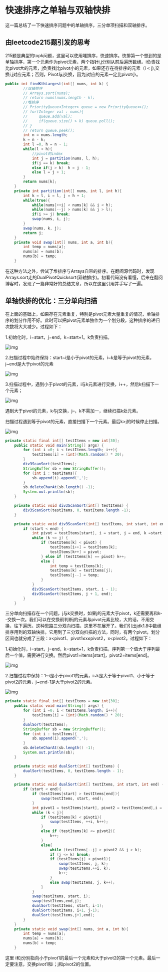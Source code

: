 # 快速排序之单轴与双轴快排

这一篇总结了一下快速排序问题中的单轴排序，三分单项扫描和双轴排序。

## 由leetcode215题引发的思考

215题是典型的topk问题，这里可以使用堆排序，快速排序。快排第一个想到的是单轴排序，第一个元素作为pivot元素，两个指针i,j分别从前后遍历数组。i负责找比pivot大的元素，j负责找比pivot小的元素，如果还存在待排序的元素（i < j),交换i,j对应元素；否则，Pivot与j交换，因为j对应的元素一定比pivot小。

```java
public int findKthLargest(int[] nums, int k) {
        //双轴排序
        // Arrays.sort(nums);
        // return nums[nums.length - k];
        //堆排序
        // PriorityQueue<Integer> queue = new PriorityQueue<>();
        // for(Integer val : nums){
        //     queue.add(val);
        //     if(queue.size() > k) queue.poll();
        // }
        // return queue.peek();
        int n = nums.length;
        k = n - k;
        int l =0, h = n - 1;
        while(l < h){
            //pivot的index
            int j = partition(nums, l, h);
            if(j == k) break;
            else if(j > k)  h = j - 1;
            else l = j + 1;
        }
        return nums[k];
    }
    private int partition(int[] nums, int l, int h){
        int k = l, i = l, j = h + 1;
        while(true){
            while(nums[++i] < nums[k] && i < h);
            while(nums[--j] > nums[k] && j > l);
            if(i >= j) break;
            swap(nums, i, j);
        }
        swap(nums, k, j);
        return j;
    }
    private void swap(int[] nums, int a, int b){
        int temp = nums[a];
        nums[a] = nums[b];
        nums[b] = temp;
    }
```

在这种方法之外，尝试了堆排序与Arrays自带的排序。在翻阅源代码时，发现Arrays.sort走的DualPivotQuicksort(双轴排序)。初看代码没有看懂，后来在翻阅博客时，发现了一篇非常好的总结文章，所以在这里引用并手写了一遍。

[1]: https://blog.csdn.net/Holmofy/article/details/71168530	"单轴快排（SinglePivotQuickSort）和双轴快排（DualPivotQuickSort）及其JAVA实现"



## 单轴快排的优化：三分单向扫描

在上面的基础上，如果存在元素重复，特别是pivot元素大量重复的情况，单轴排序的划分作用不好。此时可以把pivot元素单独作为一个划分段，这种排序的递归次数将大大减少。过程如下：

1.初始化时，i=start，j=end，k=start+1。k负责扫描。

![img](https://github.com/solo941/algorithms/blob/master/leetcode/pics/sort1.png)

2.扫描过程中始终保持：start~i是小于pivot的元素，i~k是等于pivot的元素，j~end是大于pivot的元素

![img](https://github.com/solo941/algorithms/blob/master/leetcode/pics/sort2.png)

3.扫描过程中，遇到小于pivot的元素，i与k元素进行交换，i++，然后k扫描下一个元素；

![img](https://github.com/solo941/algorithms/blob/master/leetcode/pics/sort3.png)

遇到大于pivot的元素，k与j交换，j–，k不需加一，继续扫描k处元素。

扫描过程遇到等于pivot的元素，直接扫描下一个元素。最后k>j的时候停止扫描。

![img](https://github.com/solo941/algorithms/blob/master/leetcode/pics/sort4.png)

```java
private static final int[] testItems = new int[30];
    public static void main(String[] args) {
        for (int i =0; i < testItems.length; i++){
            testItems[i] = (int)(Math.random() * 20);
        }
        div3ScanSort(testItems);
        StringBuffer sb = new StringBuffer();
        for (int i : testItems){
            sb.append(i).append(',');
        }
        sb.deleteCharAt(sb.length() -1);
        System.out.println(sb);
    }

    private static void div3ScanSort(int[] testItems) {
        div3ScanSort(testItems, 0, testItems.length -1);
    }

    private static void div3ScanSort(int[] testItems, int start, int end) {
        if (start < end) {
            int pivot = testItems[start], i = start, j = end, k =start + 1;
            while (k <= j) {
                if (testItems[k] < pivot) {
                    testItems[i++] = testItems[k];
                    testItems[k++] = pivot;
                } else if (testItems[k] == pivot) k++;
                else {
                    int temp = testItems[k];
                    testItems[k] = testItems[j];
                    testItems[j--] = temp;
                }
            }
            div3ScanSort(testItems, start, i - 1);
            div3ScanSort(testItems, j + 1, end);
        }
    }
```

三分单向扫描存在一个问题，j与k交换时，如果j的元素大于pivot，k还需要再和k--交换一次。我们可以在交换前判断j的元素与pivot元素比较，大的话，不用交换，往下遍历。这种思路三分双向扫描，这里不在展开了。我们引出jdk1.8中数组排序用到的双轴快排。它用到了三分双向扫描的方法，同时，有两个pivot，划分区间也就分成了三段：x<pivot1、pivot1≤x≤pivot2，x<pivot2。过程如下：

1.初始化时，i=start，j=end，k=start+1，k负责扫描。序列第一个值大于序列最后一个值，需要进行交换。然后pivot1=items[start]，pivot2=items[end]。

![img](https://github.com/solo941/algorithms/blob/master/leetcode/pics/sort5.png)

2.扫描过程中保持：1~i是小于pivot1的元素，i~k是大于等于pivot1、小于等于pivot2的元素，j~end-1是大于pivot2的元素。

![img](https://github.com/solo941/algorithms/blob/master/leetcode/pics/sort6.png)

```java
private static final int[] testItems = new int[30];
    public static void main(String[] args) {
        for (int i =0; i < testItems.length; i++){
            testItems[i] = (int)(Math.random() * 20);
        }
        dualSort(testItems);
        StringBuffer sb = new StringBuffer();
        for (int i : testItems){
            sb.append(i).append(',');
        }
        sb.deleteCharAt(sb.length() -1);
        System.out.println(sb);
    }

    private static void dualSort(int[] testItems) {
        dualSort(testItems, 0, testItems.length - 1);
    }

    private static void dualSort(int[] testItems, int start, int end) {
        if (start < end){
            if (testItems[start] > testItems[end]){
                swap(testItems, start, end);
            }
            int pivot1 = testItems[start], pivot2 = testItems[end],i = start, k =start + 1, j = end;
            while (k < j){
                if (testItems[k] < pivot1){
                    swap(testItems, ++i, k++);
                }
                else if (testItems[k] <= pivot2){
                    k++;
                }
                else{
                    while (testItems[--j] > pivot2 && j > k);
                    if (j <= k) break;
                    if (testItems[j] < pivot1){
                        swap(testItems, j, k);
                        swap(testItems,++i, k);
                        k++;
                    }
                    else swap(testItems, j, k++);
                }
            }
            swap(testItems, start, i);
            swap(testItems,end,j);
            dualSort(testItems, start, i-1);
            dualSort(testItems, i+1, j-1);
            dualSort(testItems,j+1,end);
        }
    }
    private static void swap(int[] nums, int a, int b){
        int temp = nums[a];
        nums[a] = nums[b];
        nums[b] = temp;
    }
```

这里 i和j分别指向小于pivot1的最后一个元素和大于pivot2的第一个元素。最后一定要注意，交换pivot1和i；j和pivot2的位置。